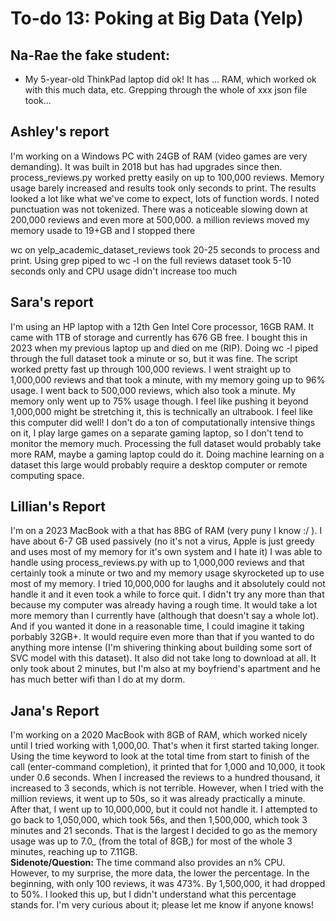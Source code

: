 # To-do 13: Poking at Big Data (Yelp)

## Na-Rae the fake student:
- My 5-year-old ThinkPad laptop did ok! It has ... RAM, which worked ok with this much data, etc. Grepping through the whole of xxx json file took...

## Ashley's report
I'm working on a Windows PC with 24GB of RAM (video games are very demanding). It was built in 2018 but has had upgrades since then.
process_reviews.py worked pretty easily on up to 100,000 reviews. Memory usage barely increased and results took only seconds to print.
The results looked a lot like what we've come to expect, lots of function words. I noted punctuation was not tokenized. 
There was a noticeable slowing down at 200,000 reviews and even more at 500,000.
a million reviews moved my memory usade to 19+GB and I stopped there

wc on yelp_academic_dataset_reviews took 20-25 seconds to process and print. 
Using grep piped to wc -l on the full reviews dataset took 5-10 seconds only and CPU usage didn't increase too much

## Sara's report
I'm using an HP laptop with a 12th Gen Intel Core processor, 16GB RAM. It came with 1TB of storage and currently has 676 GB free. I bought this in 2023 when my previous laptop up and died on me (RIP). 
Doing wc -l piped through the full dataset took a minute or so, but it was fine. 
The script worked pretty fast up through 100,000 reviews. I went straight up to 1,000,000 reviews and that took a minute, with my memory going up to 96% usage. I went back to 500,000 reviews, which also took a minute. My memory only went up to 75% usage though. I feel like pushing it beyond 1,000,000 might be stretching it, this is technically an ultrabook. I feel like this computer did well! I don't do a ton of computationally intensive things on it, I play large games on a separate gaming laptop, so I don't tend to monitor the memory much. 
Processing the full dataset would probably take more RAM, maybe a gaming laptop could do it. Doing machine learning on a dataset this large would probably require a desktop computer or remote computing space. 

## Lillian's Report
I'm on a 2023 MacBook with a that has 8BG of RAM (very puny I know :/ ). I have about 6-7 GB used passively (no it's not a virus, Apple is just greedy and uses most of my memory for it's own system and I hate it)
I was able to handle using process_reviews.py with up to 1,000,000 reviews and that certainly took a minute or two and my memory usage skyrocketed up to use most of my memory. I tried 10,000,000 for laughs and it absolutely could not handle it and it even took a while to force quit. I didn't try any more than that because my computer was already having a rough time. 
It would take a lot more memory than I currently have (although that doesn't say a whole lot). And if you wanted it done in a reasonable time, I could imagine it taking porbably 32GB+. It would require even more than that if you wanted to do anything more intense (I'm shivering thinking about building some sort of SVC model with this dataset).
It also did not take long to download at all. It only took about 2 minutes, but I'm also at my boyfriend's apartment and he has much better wifi than I do at my dorm.

## Jana's Report
I'm working on a 2020 MacBook with 8GB of RAM, which worked nicely until I tried working with 1,000,00. That's when it first started taking longer. Using the time keyword to look at the total time from start to finish of the call (enter-command completion), it printed that for 1,000 and 10,000, it took under 0.6 seconds. When I increased the reviews to a hundred thousand, it increased to 3 seconds, which is not terrible. However, when I tried with the million reviews, it went up to 50s, so it was already practically a minute. After that, I went up to 10,000,000, but it could not handle it. I attempted to go back to 1,050,000, which took 56s, and then 1,500,000, which took 3 minutes and 21 seconds. That is the largest I decided to go as the memory usage was up to 7.0_ (from the total of 8GB,) for most of the whole 3 minutes, reaching up to 7.11GB.\
**Sidenote/Question:** The time command also provides an n% CPU. However, to my surprise, the more data, the lower the percentage. In the beginning, with only 100 reviews, it was 473%. By 1,500,000, it had dropped to 50%. I looked this up, but I didn't understand what this percentage stands for. I'm very curious about it; please let me know if anyone knows!